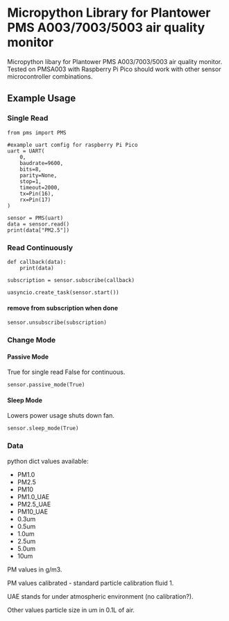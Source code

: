 # Micropython Library for Plantower PMS A003/7003/5003 air quality monitor

Micropython libary for Plantower PMS A003/7003/5003 air quality monitor.
Tested on PMSA003 with Raspberry Pi Pico should work with other sensor microcontroller combinations.

## Example Usage
### Single Read
```
from pms import PMS

#example uart comfig for raspberry Pi Pico
uart = UART(
    0,
    baudrate=9600,
    bits=8,
    parity=None,
    stop=1,
    timeout=2000,
    tx=Pin(16),
    rx=Pin(17)
)

sensor = PMS(uart)
data = sensor.read()
print(data["PM2.5"])
```
### Read Continuously
```
def callback(data):
    print(data)

subscription = sensor.subscribe(callback)

uasyncio.create_task(sensor.start())
```

#### remove from subscription when done
```
sensor.unsubscribe(subscription)
```

### Change Mode
#### Passive Mode
True for single read False for continuous.
```
sensor.passive_mode(True)
```
#### Sleep Mode
Lowers power usage shuts down fan.
```
sensor.sleep_mode(True)
```

### Data
python dict values available:

- PM1.0
- PM2.5
- PM10
- PM1.0_UAE
- PM2.5_UAE
- PM10_UAE
- 0.3um
- 0.5um
- 1.0um
- 2.5um
- 5.0um
- 10um

PM values in g/m3.

PM values calibrated - standard particle calibration fluid 1.

UAE stands for under atmospheric environment (no calibration?).

Other values particle size in um in 0.1L of air.